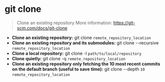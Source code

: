 # git clone
> Clone an existing repository
> More information: <https://git-scm.com/docs/git-clone>
- **Clone an existing repository:**
git clone `remote_repository_location`
- **Clone an existing repository and its submodules:**
git clone --recursive `remote_repository_location`
- **Clone a local repository:**
git clone -l `path/to/local/repository`
- **Clone quietly:**
git clone -q `remote_repository_location`
- **Clone an existing repository only fetching the 10 most recent commits on the default branch (useful to save time):**
git clone --depth `10` `remote_repository_location`
